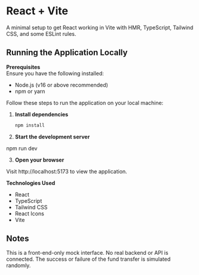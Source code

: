 # React + Vite

A minimal setup to get React working in Vite with HMR, TypeScript, Tailwind CSS, and some ESLint rules.

## Running the Application Locally

**Prerequisites**  
Ensure you have the following installed:

- Node.js (v16 or above recommended)
- npm or yarn

Follow these steps to run the application on your local machine:

1. **Install dependencies**

   ```sh
   npm install
   ```

2. **Start the development server**

npm run dev

3. **Open your browser**

Visit http://localhost:5173 to view the application.

**Technologies Used**

- React
- TypeScript
- Tailwind CSS
- React Icons
- Vite

##  Notes
This is a front-end-only mock interface. No real backend or API is connected.
The success or failure of the fund transfer is simulated randomly.
